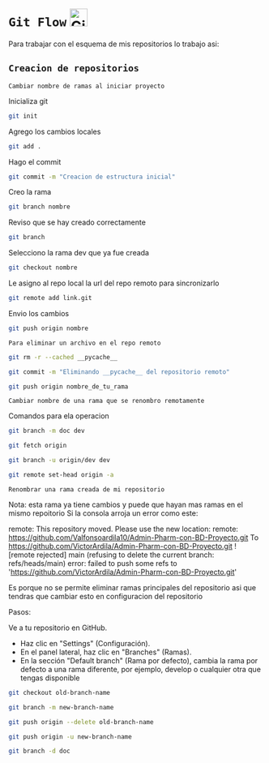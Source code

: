 # `Git Flow` <img src="https://github.com/VictorArdila/VictorArdila/assets/89551043/25d307e3-ef06-41e0-8cb1-a979f4f130ac" alt="GitFlow" width="35" height="35">
Para trabajar con el esquema de mis repositorios lo trabajo asi:
## `Creacion de repositorios`
`Cambiar nombre de ramas al iniciar proyecto`

Inicializa git

```bash
git init
```
Agrego los cambios locales
```bash
git add .
```
Hago el commit
```bash
git commit -m "Creacion de estructura inicial"
```
Creo la rama 
```bash
git branch nombre
```
Reviso que se hay creado correctamente
```bash
git branch 
```
Selecciono la rama dev que ya fue creada
```bash
git checkout nombre
```
Le asigno al repo local la url del repo remoto para sincronizarlo
```bash
git remote add link.git
```
Envio los cambios
```bash
git push origin nombre
```

`Para eliminar un archivo en el repo remoto`
```bash
git rm -r --cached __pycache__
```
```bash
git commit -m "Eliminando __pycache__ del repositorio remoto"
```
```bash
git push origin nombre_de_tu_rama
```
`Cambiar nombre de una rama que se renombro remotamente`

Comandos para ela operacion

```bash
git branch -m doc dev
```
```bash
git fetch origin
```
```bash
git branch -u origin/dev dev
```
```bash
git remote set-head origin -a
```
`Renombrar una rama creada de mi repositorio`

Nota: esta rama ya tiene cambios y puede que hayan mas ramas en el mismo repoitorio
Si la consola arroja un error como este:

remote: This repository moved. Please use the new location:
remote:   https://github.com/Valfonsoardila10/Admin-Pharm-con-BD-Proyecto.git
To https://github.com/VictorArdila/Admin-Pharm-con-BD-Proyecto.git
 ! [remote rejected] main (refusing to delete the current branch: refs/heads/main)
error: failed to push some refs to 'https://github.com/VictorArdila/Admin-Pharm-con-BD-Proyecto.git'

Es porque no se permite eliminar ramas principales del repositorio asi que tendras que cambiar esto en configuracion del repositorio

Pasos:

Ve a tu repositorio en GitHub.
- Haz clic en "Settings" (Configuración).
- En el panel lateral, haz clic en "Branches" (Ramas).
- En la sección "Default branch" (Rama por defecto), cambia la rama por defecto a una rama diferente, por ejemplo, develop o cualquier otra que tengas disponible

```bash
git checkout old-branch-name
```
```bash
git branch -m new-branch-name
```
```bash
git push origin --delete old-branch-name
```
```bash
git push origin -u new-branch-name
```
```bash
git branch -d doc
```



